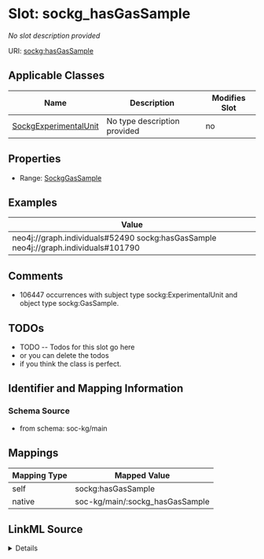 

# Slot: sockg_hasGasSample


_No slot description provided_





URI: [sockg:hasGasSample](http://www.semanticweb.org/sockg/ontologies/2024/0/soil-carbon-ontology/hasGasSample)



<!-- no inheritance hierarchy -->





## Applicable Classes

| Name | Description | Modifies Slot |
| --- | --- | --- |
| [SockgExperimentalUnit](../classes/SockgExperimentalUnit.md) | No type description provided |  no  |







## Properties

* Range: [SockgGasSample](../classes/SockgGasSample.md)






## Examples

| Value |
| --- |
| neo4j://graph.individuals#52490 sockg:hasGasSample neo4j://graph.individuals#101790 |

## Comments

* 106447 occurrences with subject type sockg:ExperimentalUnit and object type sockg:GasSample.

## TODOs

* TODO -- Todos for this slot go here
* or you can delete the todos
* if you think the class is perfect.

## Identifier and Mapping Information







### Schema Source


* from schema: soc-kg/main




## Mappings

| Mapping Type | Mapped Value |
| ---  | ---  |
| self | sockg:hasGasSample |
| native | soc-kg/main/:sockg_hasGasSample |




## LinkML Source

<details>
```yaml
name: sockg_hasGasSample
description: No slot description provided
todos:
- TODO -- Todos for this slot go here
- or you can delete the todos
- if you think the class is perfect.
comments:
- 106447 occurrences with subject type sockg:ExperimentalUnit and object type sockg:GasSample.
examples:
- value: neo4j://graph.individuals#52490 sockg:hasGasSample neo4j://graph.individuals#101790
from_schema: soc-kg/main
rank: 1000
slot_uri: sockg:hasGasSample
alias: sockg_hasGasSample
domain_of:
- sockg_ExperimentalUnit
range: sockg_GasSample

```
</details>